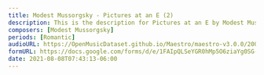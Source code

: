 ```yaml
---
title: Modest Mussorgsky - Pictures at an E (2)
description: This is the description for Pictures at an E by Modest Mussorgsky
composers: [Modest Mussorgsky]
periods: [Romantic]
audioURL: https://OpenMusicDataset.github.io/Maestro/maestro-v3.0.0/2006/MIDI-Unprocessed_18_R1_2006_01-05_ORIG_MID--AUDIO_18_R1_2006_05_Track05_wav.midi
formURL: https://docs.google.com/forms/d/e/1FAIpQLSeYGR0hMp5O6ziaYg0SG-biTlufCESSnheCECb9mEUxcEq8xw/viewform
date: 2021-08-08T07:43:13-06:00
---
```

